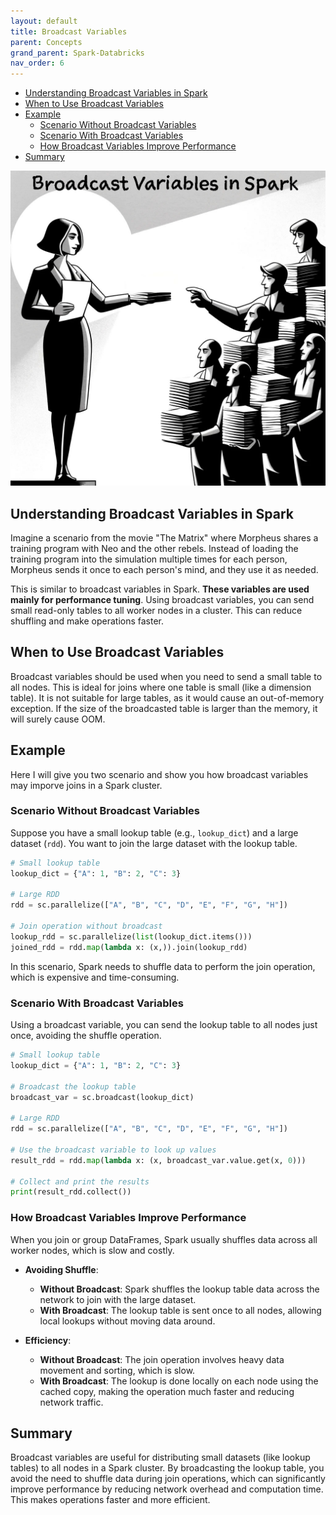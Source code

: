 ```yaml
---
layout: default
title: Broadcast Variables
parent: Concepts
grand_parent: Spark-Databricks
nav_order: 6
---
```

- [Understanding Broadcast Variables in Spark](#understanding-broadcast-variables-in-spark)
- [When to Use Broadcast Variables](#when-to-use-broadcast-variables)
- [Example](#example)
  - [Scenario Without Broadcast Variables](#scenario-without-broadcast-variables)
  - [Scenario With Broadcast Variables](#scenario-with-broadcast-variables)
  - [How Broadcast Variables Improve Performance](#how-broadcast-variables-improve-performance)
- [Summary](#summary)

![](images/custom-image-2024-07-10-01-12-42.png)

## Understanding Broadcast Variables in Spark

Imagine a scenario from the movie "The Matrix" where Morpheus shares a training program with Neo and the other rebels. Instead of loading the training program into the simulation multiple times for each person, Morpheus sends it once to each person's mind, and they use it as needed.

This is similar to broadcast variables in Spark. **These variables are used mainly for performance tuning**. Using broadcast variables, you can send small read-only tables to all worker nodes in a cluster. This can reduce shuffling and make operations faster.

## When to Use Broadcast Variables

Broadcast variables should be used when you need to send a small table to all nodes. This is ideal for joins where one table is small (like a dimension table). It is not suitable for large tables, as it would cause an out-of-memory exception. If the size of the broadcasted table is larger than the memory, it will surely cause OOM.

## Example

Here I will give you two scenario and show you how broadcast variables may imporve joins in a Spark cluster.

### Scenario Without Broadcast Variables

Suppose you have a small lookup table (e.g., `lookup_dict`) and a large dataset (`rdd`). You want to join the large dataset with the lookup table.

```python
# Small lookup table
lookup_dict = {"A": 1, "B": 2, "C": 3}

# Large RDD
rdd = sc.parallelize(["A", "B", "C", "D", "E", "F", "G", "H"])

# Join operation without broadcast
lookup_rdd = sc.parallelize(list(lookup_dict.items()))
joined_rdd = rdd.map(lambda x: (x,)).join(lookup_rdd)
```

In this scenario, Spark needs to shuffle data to perform the join operation, which is expensive and time-consuming.

### Scenario With Broadcast Variables

Using a broadcast variable, you can send the lookup table to all nodes just once, avoiding the shuffle operation.

```python
# Small lookup table
lookup_dict = {"A": 1, "B": 2, "C": 3}

# Broadcast the lookup table
broadcast_var = sc.broadcast(lookup_dict)

# Large RDD
rdd = sc.parallelize(["A", "B", "C", "D", "E", "F", "G", "H"])

# Use the broadcast variable to look up values
result_rdd = rdd.map(lambda x: (x, broadcast_var.value.get(x, 0)))

# Collect and print the results
print(result_rdd.collect())
```

### How Broadcast Variables Improve Performance

When you join or group DataFrames, Spark usually shuffles data across all worker nodes, which is slow and costly.

- **Avoiding Shuffle**:
  - **Without Broadcast**: Spark shuffles the lookup table data across the network to join with the large dataset.
  - **With Broadcast**: The lookup table is sent once to all nodes, allowing local lookups without moving data around.

- **Efficiency**:
  - **Without Broadcast**: The join operation involves heavy data movement and sorting, which is slow.
  - **With Broadcast**: The lookup is done locally on each node using the cached copy, making the operation much faster and reducing network traffic.

## Summary

Broadcast variables are useful for distributing small datasets (like lookup tables) to all nodes in a Spark cluster. By broadcasting the lookup table, you avoid the need to shuffle data during join operations, which can significantly improve performance by reducing network overhead and computation time. This makes operations faster and more efficient.

